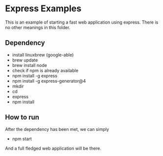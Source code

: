 # Express Examples
This is an example of starting a fast web application using express.
There is no other meanings in this folder.


## Dependency

* install linuxbrew (google-able)
* brew update
* brew install node
* check if npm is already available
* npm install -g express
* npm install -g express-generator@4
* mkdir <this folder>
* cd <this folder>
* express
* npm install


## How to run

After the dependency has been met, we can simply
* npm start

And a full fledged web application will be there.
